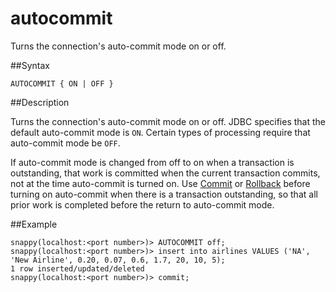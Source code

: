 # autocommit

Turns the connection's auto-commit mode on or off.

##Syntax

``` pre
AUTOCOMMIT { ON | OFF }
```

<a id="rtoolsijcomref25753__section_BCEE08A5AD03414C8CC7BFC46C88AF96"></a>
##Description

Turns the connection's auto-commit mode on or off. JDBC specifies that the default auto-commit mode is `ON`. Certain types of processing require that auto-commit mode be `OFF`.

If auto-commit mode is changed from off to on when a transaction is outstanding, that work is committed when the current transaction commits, not at the time auto-commit is turned on. Use [Commit](commit.md) or [Rollback](rollback.md) before turning on auto-commit when there is a transaction outstanding, so that all prior work is completed before the return to auto-commit mode.

##Example

``` pre
snappy(localhost:<port number>)> AUTOCOMMIT off;
snappy(localhost:<port number>)> insert into airlines VALUES ('NA', 'New Airline', 0.20, 0.07, 0.6, 1.7, 20, 10, 5);
1 row inserted/updated/deleted
snappy(localhost:<port number>)> commit;
```


